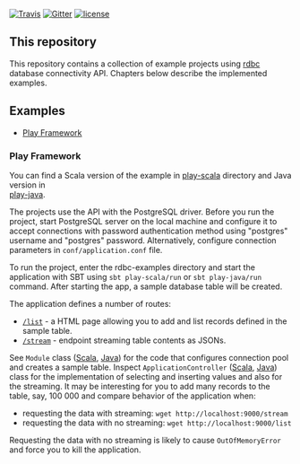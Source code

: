 [![Travis](https://img.shields.io/travis/rdbc-io/rdbc-pool/master.svg?style=flat-square)](https://travis-ci.org/rdbc-io/rdbc-pool/branches)
[![Gitter](https://img.shields.io/gitter/room/rdbc-io/rdbc.svg?style=flat-square)](https://gitter.im/rdbc-io/rdbc)
[![license](https://img.shields.io/github/license/rdbc-io/rdbc-pool.svg?style=flat-square)](https://github.com/rdbc-io/rdbc-pool/blob/master/LICENSE)

## This repository

This repository contains a collection of example projects using 
[rdbc](https://github.com/rdbc-io/rdbc#what-is-rdbc) database connectivity API.
Chapters below describe the implemented examples.

## Examples

* [Play Framework](#play-framework)

### Play Framework

You can find a Scala version of the example in [play-scala](https://github.com/rdbc-io/rdbc-examples/tree/master/play-scala)
directory and Java version in  
[play-java](https://github.com/rdbc-io/rdbc-examples/tree/master/play-java).

The projects use the API with the PostgreSQL driver. Before you run the project,
start PostgreSQL server on the local machine and configure it to accept
connections with password authentication method using "postgres" username
and "postgres" password. Alternatively, configure connection parameters
in `conf/application.conf` file.

To run the project, enter the rdbc-examples directory and start the application
with SBT using `sbt play-scala/run` or `sbt play-java/run` command. After starting the app, 
a sample database table will be created.

The application defines a number of routes:

* [`/list`](http://localhost:9000/list) - a HTML page allowing you to add and list records
defined in the sample table.
* [`/stream`](http://localhost:9000/stream) - endpoint streaming table contents as JSONs.

See `Module` class 
([Scala](https://github.com/rdbc-io/rdbc-examples/blob/master/play-scala/app/io/rdbc/examples/playscala/Module.scala),
[Java](https://github.com/rdbc-io/rdbc-examples/blob/master/play-java/app/io/rdbc/examples/playjava/Module.java))
for the code that configures connection pool and creates a sample table. Inspect
`ApplicationController`
([Scala](https://github.com/rdbc-io/rdbc-examples/blob/master/play-scala/app/io/rdbc/examples/playscala/controllers/ApplicationController.scala),
[Java](https://github.com/rdbc-io/rdbc-examples/blob/master/play-java/app/io/rdbc/examples/playjava/controllers/ApplicationController.java))
class for the implementation of selecting and inserting values and also for the 
streaming. It may be interesting for you to add many records to the table, say,
100 000 and compare behavior of the application when:

- requesting the data with streaming: `wget http://localhost:9000/stream`
- requesting the data with no streaming: `wget http://localhost:9000/list`

Requesting the data with no streaming is likely to cause `OutOfMemoryError` and
force you to kill the application.
